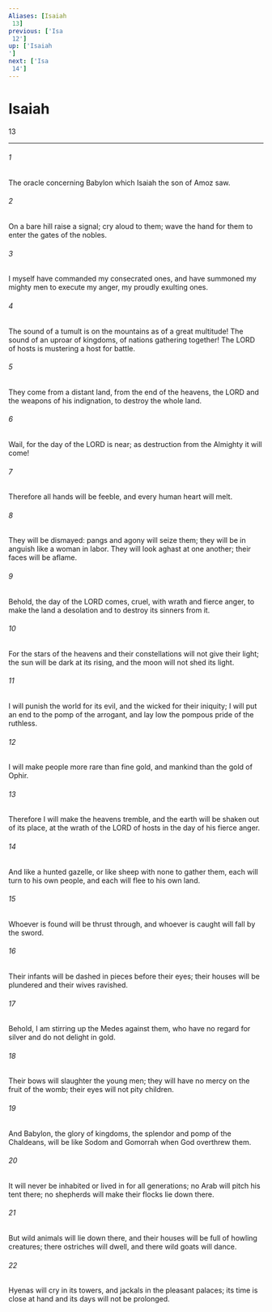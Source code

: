 ```yaml
---
Aliases: [Isaiah 13]
previous: ['Isa 12']
up: ['Isaiah']
next: ['Isa 14']
---
```

# Isaiah 13

***
 

###### 1 
The oracle concerning Babylon which Isaiah the son of Amoz saw.  

###### 2 
On a bare hill raise a signal;  cry aloud to them;  wave the hand for them to enter  the gates of the nobles.   

###### 3 
I myself have commanded my consecrated ones,  and have summoned my mighty men to execute my anger,  my proudly exulting ones.  

###### 4 
The sound of a tumult is on the mountains  as of a great multitude!  The sound of an uproar of kingdoms,  of nations gathering together!  The LORD of hosts is mustering  a host for battle.   

###### 5 
They come from a distant land,  from the end of the heavens,  the LORD and the weapons of his indignation,  to destroy the whole land.  

###### 6 
Wail, for the day of the LORD is near;  as destruction from the Almighty it will come!   

###### 7 
Therefore all hands will be feeble,  and every human heart will melt.   

###### 8 
They will be dismayed:  pangs and agony will seize them;  they will be in anguish like a woman in labor.  They will look aghast at one another;  their faces will be aflame.  

###### 9 
Behold, the day of the LORD comes,  cruel, with wrath and fierce anger,  to make the land a desolation  and to destroy its sinners from it.   

###### 10 
For the stars of the heavens and their constellations  will not give their light;  the sun will be dark at its rising,  and the moon will not shed its light.   

###### 11 
I will punish the world for its evil,  and the wicked for their iniquity;  I will put an end to the pomp of the arrogant,  and lay low the pompous pride of the ruthless.   

###### 12 
I will make people more rare than fine gold,  and mankind than the gold of Ophir.   

###### 13 
Therefore I will make the heavens tremble,  and the earth will be shaken out of its place,  at the wrath of the LORD of hosts  in the day of his fierce anger.   

###### 14 
And like a hunted gazelle,  or like sheep with none to gather them,  each will turn to his own people,  and each will flee to his own land.   

###### 15 
Whoever is found will be thrust through,  and whoever is caught will fall by the sword.   

###### 16 
Their infants will be dashed in pieces  before their eyes;  their houses will be plundered  and their wives ravished.  

###### 17 
Behold, I am stirring up the Medes against them,  who have no regard for silver  and do not delight in gold.   

###### 18 
Their bows will slaughter the young men;  they will have no mercy on the fruit of the womb;  their eyes will not pity children.   

###### 19 
And Babylon, the glory of kingdoms,  the splendor and pomp of the Chaldeans,  will be like Sodom and Gomorrah  when God overthrew them.   

###### 20 
It will never be inhabited  or lived in for all generations;  no Arab will pitch his tent there;  no shepherds will make their flocks lie down there.   

###### 21 
But wild animals will lie down there,  and their houses will be full of howling creatures;  there ostriches will dwell,  and there wild goats will dance.   

###### 22 
Hyenas will cry in its towers,  and jackals in the pleasant palaces;  its time is close at hand  and its days will not be prolonged.

